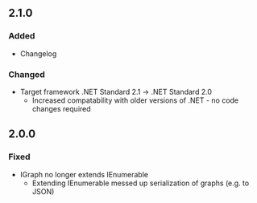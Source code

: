 ## 2.1.0

### Added

- Changelog

### Changed

- Target framework .NET Standard 2.1 -> .NET Standard 2.0
	- Increased compatability with older versions of .NET - no code changes required

## 2.0.0

### Fixed

- IGraph no longer extends IEnumerable
	- Extending IEnumerable messed up serialization of graphs (e.g. to JSON)
